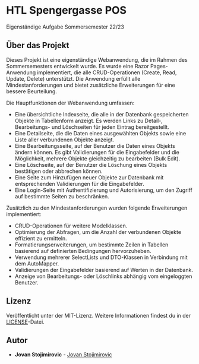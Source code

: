 # HTL Spengergasse POS

Eigenständige Aufgabe Sommersemester 22/23

## Über das Projekt

Dieses Projekt ist eine eigenständige Webanwendung, die im Rahmen des Sommersemesters entwickelt wurde. Es wurde eine Razor Pages-Anwendung implementiert, die alle CRUD-Operationen (Create, Read, Update, Delete) unterstützt. Die Anwendung erfüllt alle Mindestanforderungen und bietet zusätzliche Erweiterungen für eine bessere Beurteilung.

Die Hauptfunktionen der Webanwendung umfassen:

- Eine übersichtliche Indexseite, die alle in der Datenbank gespeicherten Objekte in Tabellenform anzeigt. Es werden Links zu Detail-, Bearbeitungs- und Löschseiten für jeden Eintrag bereitgestellt.
- Eine Detailseite, die die Daten eines ausgewählten Objekts sowie eine Liste aller verbundenen Objekte anzeigt.
- Eine Bearbeitungsseite, auf der Benutzer die Daten eines Objekts ändern können. Es gibt Validierungen für die Eingabefelder und die Möglichkeit, mehrere Objekte gleichzeitig zu bearbeiten (Bulk Edit).
- Eine Löschseite, auf der Benutzer die Löschung eines Objekts bestätigen oder abbrechen können.
- Eine Seite zum Hinzufügen neuer Objekte zur Datenbank mit entsprechenden Validierungen für die Eingabefelder.
- Eine Login-Seite mit Authentifizierung und Autorisierung, um den Zugriff auf bestimmte Seiten zu beschränken.

Zusätzlich zu den Mindestanforderungen wurden folgende Erweiterungen implementiert:

- CRUD-Operationen für weitere Modelklassen.
- Optimierung der Abfragen, um die Anzahl der verbundenen Objekte effizient zu ermitteln.
- Formatierungserweiterungen, um bestimmte Zeilen in Tabellen basierend auf definierten Bedingungen hervorzuheben.
- Verwendung mehrerer SelectLists und DTO-Klassen in Verbindung mit dem AutoMapper.
- Validierungen der Eingabefelder basierend auf Werten in der Datenbank.
- Anzeige von Bearbeitungs- oder Löschlinks abhängig vom eingeloggten Benutzer.

## Lizenz

Veröffentlicht unter der MIT-Lizenz. Weitere Informationen findest du in der [LICENSE](https://github.com/stoyboy/LibraryManagement/blob/master/LICENSE)-Datei.

## Autor

* **Jovan Stojimirovic** - [Jovan Stojimirovic](https://github.com/stoyboy)
